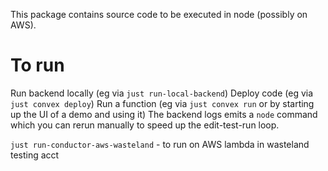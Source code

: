 This package contains source code to be executed in node (possibly on AWS).

# To run

Run backend locally (eg via `just run-local-backend`) Deploy code (eg via
`just convex deploy`) Run a function (eg via `just convex run` or by starting up
the UI of a demo and using it) The backend logs emits a `node` command which you
can rerun manually to speed up the edit-test-run loop.

`just run-conductor-aws-wasteland` - to run on AWS lambda in wasteland testing
acct
